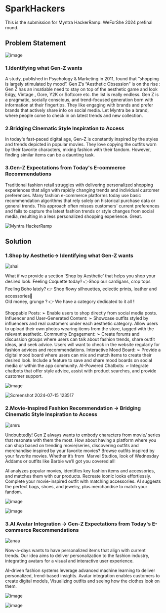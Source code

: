 # SparkHackers

This is the submission for Myntra HackerRamp: WeForShe 2024 prefinal round.

## Problem Statement
![image](https://github.com/user-attachments/assets/0d50715a-47cb-4e53-9ae0-09556bf1da5a)

### 1.Identifying what Gen-Z wants
A study, published in Psychology & Marketing in 2011, found that “shopping is largely stimulated by mood”. Gen Z’s “Aesthetic Obsession” is on the rise : Gen Z has an insatiable need to stay on top of the aesthetic game and look Edgy, Vintage , Gore, Y2K or Softcore etc. the list is really endless. Gen Z is a pragmatic, socially conscious, and trend-focused generation born with information at their fingertips. They like engaging with brands and prefer brands that actively share info on social media. Let Myntra be a brand, where people come to check in on latest trends and new collection. 

### 2.Bridging Cinematic Style Inspiration to Access
In today's fast-paced digital age, Gen-Z is constantly inspired by the styles and trends depicted in popular movies. They love copying the outfits worn by their favorite characters, mixing fashion with their fandom. However, finding similar items can be a daunting task.

### 3.Gen-Z Expectations from Today's E-commerce Recommendations 
Traditional fashion retail struggles with delivering personalized shopping experiences that align with rapidly changing trends and individual customer preferences. Many fashion e-commerce platforms today use basic recommendation algorithms that rely solely on historical purchase data or general trends. This approach often misses customers' current preferences and fails to capture the latest fashion trends or style changes from social media, resulting in a less personalized shopping experience. Great.

![Myntra HackerRamp](https://github.com/user-attachments/assets/76d2f671-3344-4cc5-9ff6-ecaf35307c87)

## Solution

### 1.Shop by Aesthetic-> Identifying what Gen-Z wants
![shai](https://github.com/user-attachments/assets/f2e92a7d-fca5-46f5-950e-969a691b2129)

What if we provide a section ‘Shop by Aesthetic’ that helps you shop your desired look.
 Feeling Coquette today? 👉Shop our cardigans, crop tops
 Feeling Boho lately? 👉 Shop flowy silhouettes, eclectic prints, leather and accessories   
 Old money, grunge ? 👉 We have a category dedicated to it all !
 
Shoppable Posts: ➢ Enable users to shop directly from social media posts.
Influencer and User-Generated Content: ➢ Showcase outfits styled by influencers and real customers under each aesthetic category. Allow users to upload their own photos wearing items from the store, tagged with the relevant aesthetic.
Community Engagement: ➢ Create forums and discussion groups where users can talk about fashion trends, share outfit ideas, and seek advice. Users will want to check in the website regularly for fashion advices and recommendations. 
Interactive Mood Board: ➢ Provide a digital mood board where users can mix and match items to create their desired look. Include a feature to save and share mood boards on social media or within the app community. 
AI-Powered Chatbots: ➢ Integrate chatbots that offer style advice, assist with product searches, and provide customer support.

![image](https://github.com/user-attachments/assets/5536fecf-4e34-48cd-97b6-403b3352f66d)

![Screenshot 2024-07-15 123517](https://github.com/user-attachments/assets/de752e3e-3249-4431-97d6-dcf7be3990a6)

### 2.Movie-Inspired Fashion Recommendation -> Bridging Cinematic Style Inspiration to Access
![smru](https://github.com/user-attachments/assets/1b740df7-7098-44b9-9e2a-f069dcb755db)

Undoubtedly! Gen Z always wants to embody characters from movie/ series that resonate with them the most. How about having a platform where you can shop based on trending movie/series, discovering outfits and merchandise inspired by your favorite movies? 
Browse outfits inspired by your favorite movies. Whether it’s from  Marvel Studios, look of Wednesday Addams or outfits like Barbie we’ll got you covered all!

 AI analyzes popular movies, identifies key fashion items and accessories, and matches them with our products. Recreate iconic looks effortlessly. Complete your movie-inspired outfit with matching accessories. AI suggests the perfect bags, shoes, and jewelry, plus merchandise to match your fandom.
 

![image](https://github.com/user-attachments/assets/4f8ac2f6-3b4d-4264-bb50-97a7c1486b88)


![image](https://github.com/user-attachments/assets/82ed244e-0668-4ea9-87a2-5d7400edfbaa)

### 3.AI Avatar Integration -> Gen-Z Expectations from Today's E-commerce Recommendations 

![anaa](https://github.com/user-attachments/assets/b28852a8-4d85-49d5-9ddb-19a64ff63222)

Now-a-days wants to have personalized items that align with current trends. Our idea aims to deliver personalization to the fashion industry, integrating avatars for a visual and interactive user experience.

AI-driven fashion systems leverage advanced machine learning to deliver personalized, trend-based insights. Avatar integration enables customers to create digital models, Visualizing outfits and seeing how the clothes look on them.


![image](https://github.com/user-attachments/assets/1f67b0c5-ad76-48f4-9cdf-0effee58889e)

![image](https://github.com/user-attachments/assets/0de09def-be1d-42b8-b0af-6309ab9ac384)










